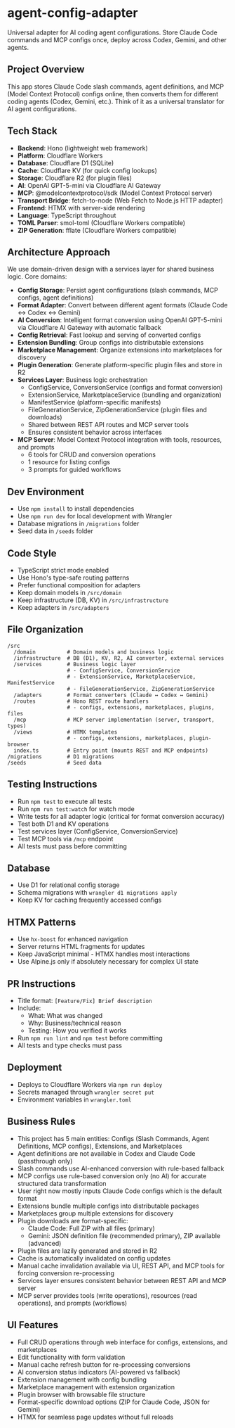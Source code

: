 # agent-config-adapter

Universal adapter for AI coding agent configurations. Store Claude Code commands and MCP configs once, deploy across Codex, Gemini, and other agents.

## Project Overview

This app stores Claude Code slash commands, agent definitions, and MCP (Model Context Protocol) configs online, then converts them for different coding agents (Codex, Gemini, etc.). Think of it as a universal translator for AI agent configurations.

## Tech Stack

- **Backend**: Hono (lightweight web framework)
- **Platform**: Cloudflare Workers
- **Database**: Cloudflare D1 (SQLite)
- **Cache**: Cloudflare KV (for quick config lookups)
- **Storage**: Cloudflare R2 (for plugin files)
- **AI**: OpenAI GPT-5-mini via Cloudflare AI Gateway
- **MCP**: @modelcontextprotocol/sdk (Model Context Protocol server)
- **Transport Bridge**: fetch-to-node (Web Fetch to Node.js HTTP adapter)
- **Frontend**: HTMX with server-side rendering
- **Language**: TypeScript throughout
- **TOML Parser**: smol-toml (Cloudflare Workers compatible)
- **ZIP Generation**: fflate (Cloudflare Workers compatible)

## Architecture Approach

We use domain-driven design with a services layer for shared business logic. Core domains:
- **Config Storage**: Persist agent configurations (slash commands, MCP configs, agent definitions)
- **Format Adapter**: Convert between different agent formats (Claude Code ↔ Codex ↔ Gemini)
- **AI Conversion**: Intelligent format conversion using OpenAI GPT-5-mini via Cloudflare AI Gateway with automatic fallback
- **Config Retrieval**: Fast lookup and serving of converted configs
- **Extension Bundling**: Group configs into distributable extensions
- **Marketplace Management**: Organize extensions into marketplaces for discovery
- **Plugin Generation**: Generate platform-specific plugin files and store in R2
- **Services Layer**: Business logic orchestration
  - ConfigService, ConversionService (configs and format conversion)
  - ExtensionService, MarketplaceService (bundling and organization)
  - ManifestService (platform-specific manifests)
  - FileGenerationService, ZipGenerationService (plugin files and downloads)
  - Shared between REST API routes and MCP server tools
  - Ensures consistent behavior across interfaces
- **MCP Server**: Model Context Protocol integration with tools, resources, and prompts
  - 6 tools for CRUD and conversion operations
  - 1 resource for listing configs
  - 3 prompts for guided workflows

## Dev Environment

- Use `npm install` to install dependencies
- Use `npm run dev` for local development with Wrangler
- Database migrations in `/migrations` folder
- Seed data in `/seeds` folder

## Code Style

- TypeScript strict mode enabled
- Use Hono's type-safe routing patterns
- Prefer functional composition for adapters
- Keep domain models in `/src/domain`
- Keep infrastructure (DB, KV) in `/src/infrastructure`
- Keep adapters in `/src/adapters`

## File Organization

```
/src
  /domain          # Domain models and business logic
  /infrastructure  # DB (D1), KV, R2, AI converter, external services
  /services        # Business logic layer
                   # - ConfigService, ConversionService
                   # - ExtensionService, MarketplaceService, ManifestService
                   # - FileGenerationService, ZipGenerationService
  /adapters        # Format converters (Claude ↔ Codex ↔ Gemini)
  /routes          # Hono REST route handlers
                   # - configs, extensions, marketplaces, plugins, files
  /mcp             # MCP server implementation (server, transport, types)
  /views           # HTMX templates
                   # - configs, extensions, marketplaces, plugin-browser
  index.ts         # Entry point (mounts REST and MCP endpoints)
/migrations        # D1 migrations
/seeds             # Seed data
```

## Testing Instructions

- Run `npm test` to execute all tests
- Run `npm run test:watch` for watch mode
- Write tests for all adapter logic (critical for format conversion accuracy)
- Test both D1 and KV operations
- Test services layer (ConfigService, ConversionService)
- Test MCP tools via `/mcp` endpoint
- All tests must pass before committing

## Database

- Use D1 for relational config storage
- Schema migrations with `wrangler d1 migrations apply`
- Keep KV for caching frequently accessed configs

## HTMX Patterns

- Use `hx-boost` for enhanced navigation
- Server returns HTML fragments for updates
- Keep JavaScript minimal - HTMX handles most interactions
- Use Alpine.js only if absolutely necessary for complex UI state

## PR Instructions

- Title format: `[Feature/Fix] Brief description`
- Include:
  - What: What was changed
  - Why: Business/technical reason
  - Testing: How you verified it works
- Run `npm run lint` and `npm test` before committing
- All tests and type checks must pass

## Deployment

- Deploys to Cloudflare Workers via `npm run deploy`
- Secrets managed through `wrangler secret put`
- Environment variables in `wrangler.toml`

## Business Rules
- This project has 5 main entities: Configs (Slash Commands, Agent Definitions, MCP configs), Extensions, and Marketplaces
- Agent definitions are not available in Codex and Claude Code (passthrough only)
- Slash commands use AI-enhanced conversion with rule-based fallback
- MCP configs use rule-based conversion only (no AI) for accurate structured data transformation
- User right now mostly inputs Claude Code configs which is the default format
- Extensions bundle multiple configs into distributable packages
- Marketplaces group multiple extensions for discovery
- Plugin downloads are format-specific:
  - Claude Code: Full ZIP with all files (primary)
  - Gemini: JSON definition file (recommended primary), ZIP available (advanced)
- Plugin files are lazily generated and stored in R2
- Cache is automatically invalidated on config updates
- Manual cache invalidation available via UI, REST API, and MCP tools for forcing conversion re-processing
- Services layer ensures consistent behavior between REST API and MCP server
- MCP server provides tools (write operations), resources (read operations), and prompts (workflows)

## UI Features
- Full CRUD operations through web interface for configs, extensions, and marketplaces
- Edit functionality with form validation
- Manual cache refresh button for re-processing conversions
- AI conversion status indicators (AI-powered vs fallback)
- Extension management with config bundling
- Marketplace management with extension organization
- Plugin browser with browsable file structure
- Format-specific download options (ZIP for Claude Code, JSON for Gemini)
- HTMX for seamless page updates without full reloads
